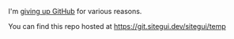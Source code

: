 I'm [giving up GitHub](https://giveupgithub.org) for various reasons.

You can find this repo hosted at https://git.sitegui.dev/sitegui/temp
